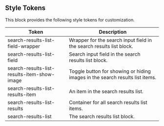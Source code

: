 ## Style Tokens

This block provides the following style tokens for customization.

| **Token**                                   | **Description**                                                              |
| ------------------------------------------- | ---------------------------------------------------------------------------- |
| search-results-list-field-wrapper           | Wrapper for the search input field in the search results list block.         |
| search-results-list-field                   | Search input field in the search results list block.                         |
| search-results-list-results-item-show-image | Toggle button for showing or hiding images in the search results list items. |
| search-results-list-results-item            | An item in the search results list.                                          |
| search-results-list-results                 | Container for all search results list items.                                 |
| search-results-list                         | The search results list block.                                               |
